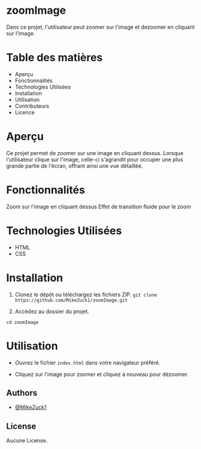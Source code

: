# zoomImage
Dans ce projet, l'utilisateur peut zoomer sur l'image et dezoomer en cliquant sur l'image.

# Table des matières
- Aperçu
- Fonctionnalités
- Technologies Utilisées
- Installation
- Utilisation
- Contributeurs
- Licence

# Aperçu
Ce projet permet de zoomer sur une image en cliquant dessus. Lorsque l'utilisateur clique sur l'image, celle-ci s'agrandit pour occuper une plus grande partie de l'écran, offrant ainsi une vue détaillée.

# Fonctionnalités
Zoom sur l'image en cliquant dessus
Effet de transition fluide pour le zoom

# Technologies Utilisées
- HTML
- CSS

# Installation
1. Clonez le dépôt ou téléchargez les fichiers ZIP.
`git clone https://github.com/MikeZuck1/zoomImage.git`

2. Accédez au dossier du projet.

`cd zoomImage` 

# Utilisation
- Ouvrez le fichier `index.html` dans votre navigateur préféré.

- Cliquez sur l'image pour zoomer et cliquez à nouveau pour dézoomer.

## Authors
- [@MikeZuck1](https://github.com/MikeZuck1/)

## License
Aucune License.
